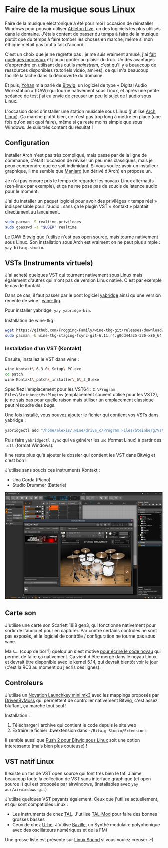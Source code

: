 # Faire de la musique sous Linux

Faire de la musique electronique à été pour moi l'occasion de réinstaller Windows pour pouvoir utiliser [Ableton Live](https://www.ableton.com/en/live/), un des logiciels les plus utilisés dans le domaine. J'étais content de passer du temps à faire de la musique plutôt que du temps à faire tomber les choses en marche, même si mon éthique n'était pas tout à fait d'accord.

C'est un choix que je ne regrette pas : je me suis vraiment amusé, j'ai [fait quelques morceaux](https://soundcloud.com/the-lost-triangle/) et j'ai pu goûter au plaisir du truc. Un des avantages d'apprendre en utilisant des outils *mainstrem*, c'est qu'il y a beaucoup de ressources disponibles (tutoriels vidéo, ami⋅es), ce qui m'a beaucoup facilité la tache dans la découverte du domaine.

Et puis, [Yohan](https://yohanboniface.me/) m'a parlé de [Bitwig](https://www.bitwig.com/), un logiciel de type « Digital Audio Workstation » (DAW) qui tourne nativement sous Linux, et après une petite scéance de test j'ai eu envie de creuser un peu le sujet de l'audio sous Linux.

L'occasion donc d'installer une station musicale sous Linux (j'utilise [Arch Linux](https://archlinux.org/)). Ça marche plutôt bien, ce n'est pas trop long à mettre en place (une fois qu'on sait quoi faire), même si ça reste moins simple que sous Windows. Je suis très content du résultat !

## Configuration

Installer Arch n'est pas très compliqué, mais passe par de la ligne de commande, c'était l'occasion de réviser un peu mes classiques, mais je peux comprendre que ce soit indimidant. Si vous voulez avoir un installeur graphique, il me semble que [Manjaro](https://manjaro.org/) (un dérivé d'Arch) en propose un.

Je n'ai pas encore pris le temps de regarder les noyaux Linux alternatifs (zen-linux par exemple), et ça ne me pose pas de soucis de latence audio pour le moment.

J'ai du installer un paquet logiciel pour avoir des privilèges « temps réel » indispensable pour l'audio : sans ça le plugin VST « Kontakt » plantait directement au lancement.

```bash
sudo pacman -S realtime-privileges
sudo gpasswd -a "$USER" realtime
```

Le DAW [Bitwig](https://www.bitwig.com/) que j'utilise n'est pas open source, mais tourne nativement sous Linux. Son installation sous Arch est vraiment on ne peut plus simple : `yay bitwig-studio`.

## VSTs (Instruments virtuels)

J'ai acheté quelques VST qui tournent nativement sous Linux mais également d'autres qui n'ont pas de version Linux native. C'est par exemple le cas de Kontakt.

Dans ce cas, il faut passer par le pont logiciel [yabridge](https://github.com/robbert-vdh/yabridge) ainsi qu'une version récente de wine : [wine-tkg](https://github.com/Frogging-Family/wine-tkg-git/releases/).

Pour installer yabridge, `yay yabridge-bin`.

Installation de wine-tkg :

```bash
wget https://github.com/Frogging-Family/wine-tkg-git/releases/download/6.11.r4.g0dd44a25/wine-tkg-staging-fsync-git-6.11.r4.g0dd44a25-326-x86_64.pkg.tar.zst
sudo pacman -U wine-tkg-staging-fsync-git-6.11.r4.g0dd44a25-326-x86_64.pkg.tar.zst
```

### Installation d'un VST (Kontakt)

Ensuite, installez le VST dans wine :

```bash
wine Kontakt\ 6.3.0\ Setup\ PC.exe
cd patch
wine Kontakt\_patch\_installer\_6\_3_0.exe
```

Spécifiez l'emplacement pour les VST64 : `C:\Program Files\Steinberg\VstPlugins` (emplacement souvent utilisé pour les VST2), je ne sais pas pour quelle raison mais utiliser un emplacement classique peut résoudre des bugs.

Une fois installé, vous pouvez ajouter le fichier qui contient vos VSTs dans yabridge :

```bash
yabridgectl add "/home/alexis/.wine/drive_c/Program Files/Steinberg/VstPlugins"
```
Puis faire `yabridgectl sync` qui va générer les .`so` (format Linux) à partir des `.dll` (format Windows).

Il ne reste plus qu'à ajouter le dossier qui contient les VST dans Bitwig et c'est bon !

J'utilise sans soucis ces instruments Kontakt :

- Una Corda (Piano)
- Studio Drummer (Batterie)

![bitwig-studio-studio-drummer.png](/images/musique-linux.png)

## Carte son

J'utilise une carte son Scarlett 18i8 gen3, qui fonctionne nativement pour sortir de l'audio et pour en capturer. Par contre certains controles ne sont pas exposés, et le logiciel de contrôle / configuration ne tourne pas sous wine.

Mais… (coup de bol ?) quelqu'un s'est motivé [pour écrire le code noyau](https://github.com/geoffreybennett/scarlett-gen2) qui permet de faire ça nativement. Ça vient d'être mergé dans le noyau Linux, et devrait être disponible avec le kernel 5.14, qui devrait bientôt voir le jour (c'est la RC3 au moment ou j'écris ces lignes).

## Controleurs

J'utilise un [Novation Launchkey mini mk3](https://novationmusic.com/en/keys/launchkey-mini) avec les mappings proposés par [DrivenByMoss](http://mossgrabers.de/Software/Bitwig/Bitwig.html) qui permettent de controller nativement Bitwig, c'est assez bluffant, ça marche tout seul !

Installation :

1.  Télécharger l'archive qui contient le code depuis le site web
2.  Extraire le fichier .bwextension dans `~/Bitwig Studio/Extensions`

Il semble aussi que [Push 2 pour Bitwig sous Linux](http://www.mossgrabers.de/Software/Bitwig/Bitwig.html) soit une option interessante (mais bien plus couteuse) !

## VST natif Linux

Il existe un tas de VST open source qui font très bien le taf. J'aime beaucoup toute la collection de VST sans interface graphique (et open source !) qui est proposée par airwindows, (installables avec `yay aur/airwindows-git`)

J'utilise quelques VST payants également. Ceux que j'utilise actuellement, et qui sont compatibles Linux :

- Les instruments de chez [TAL](https://tal-software.com/). J'utilise [TAL-Mod](https://tal-software.com/products/tal-mod) pour faire des bonnes grosses basses
- Ceux de chez [U-he](https://u-he.com/products/). J'utilise [Bazille](https://u-he.com/products/bazille/), un Synthé modulaire polyphonique avec des oscillateurs numériques et de la FM)

Une grosse liste est présente sur [Linux Sound](http://linux-sound.org/linux-vst-plugins.html) si vous voulez creuser :-)
